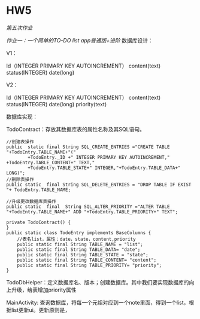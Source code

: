 # HW5  

*第五次作业*

*作业一：一个简单的TO-DO list app普通版+进阶*
数据库设计：  

V1：  

Id（INTEGER PRIMARY KEY AUTOINCREMENT）  content(text)  status(INTEGER)  date(long)

V2：  

Id（INTEGER PRIMARY KEY AUTOINCREMENT）  content(text)  status(INTEGER)  date(long)
priority(text)

数据库实现：  

TodoContract：存放其数据库表的属性名称及其SQL语句。

    //创建表操作
    public  static final String SQL_CREATE_ENTRIES ="CREATE TABLE "+TodoEntry.TABLE_NAME+"("
            +TodoEntry._ID +" INTEGER PRIMARY KEY AUTOINCREMENT," +TodoEntry.TABLE_CONTENT+" TEXT,"
            +TodoEntry.TABLE_STATE+" INTEGER,"+TodoEntry.TABLE_DATA+" LONG)";
    //删除表操作
    public static  final String SQL_DELETE_ENTRIES = "DROP TABLE IF EXIST "+ TodoEntry.TABLE_NAME;

    //升级更改数据库表操作
    public static  final  String SQL_ALTER_PRIORITY ="ALTER TABLE "+TodoEntry.TABLE_NAME+" ADD "+TodoEntry.TABLE_PRIORITY+" TEXT";

    private TodoContract() {
    }
    public static class TodoEntry implements BaseColumns {
        //表名list，属性：date，state，content,priority
        public static final String TABLE_NAME = "list";
        public static final String TABLE_DATA= "date";
        public static final String TABLE_STATE = "state";
        public static final String TABLE_CONTENT= "content";
        public static final String TABLE_PRIORITY= "priority";
    }
    
TodoDbHelper：定义数据库名、版本；创建数据库。其中我们要实现数据库的向上升级，给表增加priority属性

MainActivity:
查询数据库，将每一个元祖对应到一个note里面，得到一个list，根据list更新ui。更新原则是，



